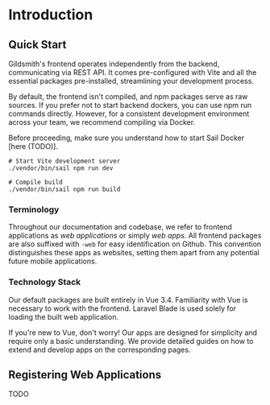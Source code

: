 # Introduction

## Quick Start

Gildsmith's frontend operates independently from the backend, communicating via
REST API. It comes pre-configured with Vite and all the essential packages
pre-installed, streamlining your development process.

By default, the frontend isn't compiled, and npm packages serve as raw sources.
If you prefer not to start backend dockers, you can use npm run commands directly.
However, for a consistent development environment across your team, we recommend
compiling via Docker.

Before proceeding, make sure you understand how to start Sail Docker [here (TODO)].

```shell
# Start Vite development server
./vendor/bin/sail npm run dev

# Compile build
./vendor/bin/sail npm run build
```

### Terminology

Throughout our documentation and codebase, we refer to frontend applications as
_web applications_ or simply _web apps_. All frontend packages are also suffixed with
`-web` for easy identification on Github. This convention distinguishes these apps
as websites, setting them apart from any potential future mobile applications.

### Technology Stack

Our default packages are built entirely in Vue 3.4. Familiarity with Vue is
necessary to work with the frontend. Laravel Blade is used solely for loading
the built web application.

If you're new to Vue, don't worry! Our apps are designed for simplicity and
require only a basic understanding. We provide detailed guides on how to
extend and develop apps on the corresponding pages.

## Registering Web Applications

TODO